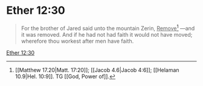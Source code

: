 # Ether 12:30

> For the brother of Jared said unto the mountain Zerin, <u>Remove</u>[^a] —and it was removed. And if he had not had faith it would not have moved; wherefore thou workest after men have faith.

[Ether 12:30](https://www.churchofjesuschrist.org/study/scriptures/bofm/ether/12?lang=eng&id=p30#p30)


[^a]: [[Matthew 17.20|Matt. 17:20]]; [[Jacob 4.6|Jacob 4:6]]; [[Helaman 10.9|Hel. 10:9]]. TG [[God, Power of]].
